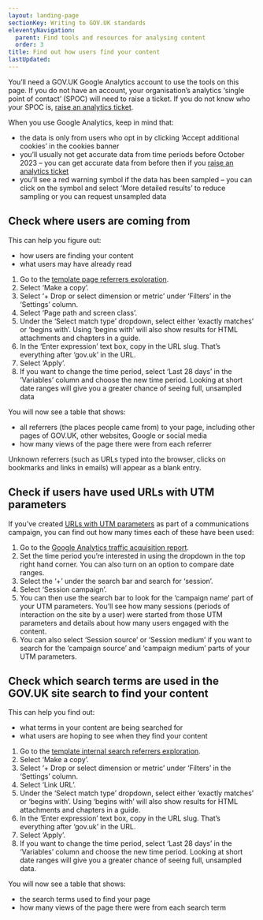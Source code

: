 ```yaml
---
layout: landing-page
sectionKey: Writing to GOV.UK standards
eleventyNavigation:
  parent: Find tools and resources for analysing content
  order: 3
title: Find out how users find your content
lastUpdated:
---
```

You’ll need a GOV.UK Google Analytics account to use the tools on this page. If you do not have an account, your organisation’s analytics ‘single point of contact’ (SPOC) will need to raise a ticket. If you do not know who your SPOC is, [raise an analytics ticket](https://support.publishing.service.gov.uk/analytics_request/new).

When you use Google Analytics, keep in mind that:

- the data is only from users who opt in by clicking ‘Accept additional cookies’ in the cookies banner
- you’ll usually not get accurate data from time periods before October 2023 – you can get accurate data from before then if you [raise an analytics ticket](https://support.publishing.service.gov.uk/analytics_request/new)
- you’ll see a red warning symbol if the data has been sampled – you can click on the symbol and select ‘More detailed results’ to reduce sampling or you can request unsampled data

## Check where users are coming from

This can help you figure out:

- how users are finding your content
- what users may have already read

1. Go to the [template page referrers exploration](https://analytics.google.com/analytics/web/?pli=1#/analysis/p330577055/edit/j6Xz86Y0TaKL-P2KtIgXWQ).
2. Select ‘Make a copy’.
3. Select ‘+ Drop or select dimension or metric’ under ‘Filters’ in the ‘Settings’ column.
4. Select ‘Page path and screen class’.
5. Under the ‘Select match type’ dropdown, select either ‘exactly matches’ or ‘begins with’. Using ‘begins with’ will also show results for HTML attachments and chapters in a guide.
6. In the ‘Enter expression’ text box, copy in the URL slug. That’s everything after ‘gov.uk’ in the URL.
7. Select ‘Apply’.
8. If you want to change the time period, select ‘Last 28 days’ in the ‘Variables’ column and choose the new time period. Looking at short date ranges will give you a greater chance of seeing full, unsampled data

You will now see a table that shows:

- all referrers (the places people came from) to your page, including other pages of GOV.UK, other websites, Google or social media
- how many views of the page there were from each referrer

Unknown referrers (such as URLs typed into the browser, clicks on bookmarks and links in emails) will appear as a blank entry.

## Check if users have used URLs with UTM parameters

If you’ve created [URLs with UTM parameters](https://ga-dev-tools.google/campaign-url-builder/) as part of a communications campaign, you can find out how many times each of these have been used:

1. Go to the [Google Analytics traffic acquisition report](https://analytics.google.com/analytics/web/#/p330577055/reports/explorer?params=_u..nav%3Dmaui&ruid=lifecycle-traffic-acquisition-v2,life-cycle,acquisition&collectionId=4445620817&r=lifecycle-traffic-acquisition-v2).
2. Set the time period you’re interested in using the dropdown in the top right hand corner. You can also turn on an option to compare date ranges.
3. Select the ‘+’ under the search bar and search for ‘session’. 
4. Select ‘Session campaign’.
5. You can then use the search bar to look for the ‘campaign name’ part of your UTM parameters. You’ll see how many sessions (periods of interaction on the site by a user) were started from those UTM parameters and details about how many users engaged with the content.
6. You can also select ‘Session source’ or ‘Session medium’ if you want to search for the ‘campaign source’ and ‘campaign medium’ parts of your UTM parameters.

## Check which search terms are used in the GOV.UK site search to find your content

This can help you find out:

- what terms in your content are being searched for
- what users are hoping to see when they find your content

1. Go to the [template internal search referrers exploration](https://analytics.google.com/analytics/web/?pli=1#/analysis/p330577055/edit/Nb6ZWL1KT72xQ8qndbZ6IA).
2. Select ‘Make a copy’.
3. Select ‘+ Drop or select dimension or metric’ under ‘Filters’ in the ‘Settings’ column.
4. Select ‘Link URL’.
5. Under the ‘Select match type’ dropdown, select either ‘exactly matches’ or ‘begins with’. Using ‘begins with’ will also show results for HTML attachments and chapters in a guide.
6. In the ‘Enter expression’ text box, copy in the URL slug. That’s everything after ‘gov.uk’ in the URL.
7. Select ‘Apply’.
8. If you want to change the time period, select ‘Last 28 days’ in the ‘Variables’ column and choose the new time period. Looking at short date ranges will give you a greater chance of seeing full, unsampled data.

You will now see a table that shows:

- the search terms used to find your page
- how many views of the page there were from each search term

